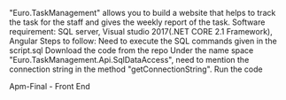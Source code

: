 "Euro.TaskManagement" allows you to build a website that helps to track the task for the staff and gives the weekly report of the task.
Software requirement: SQL server, Visual studio 2017(.NET CORE 2.1 Framework), Angular
Steps to follow:
Need to execute the SQL commands given in the script.sql
Download the code from the repo
Under the name space "Euro.TaskManagement.Api.SqlDataAccess", need to mention the connection string in the method "getConnectionString".
Run the code

Apm-Final - Front End
